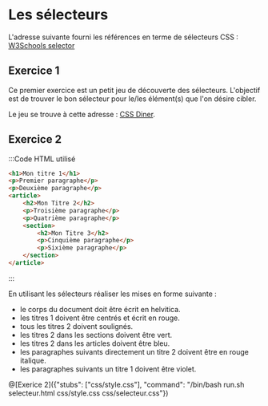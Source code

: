 # Les sélecteurs

L'adresse suivante fourni les références en terme de sélecteurs CSS : [W3Schools selector](https://www.w3schools.com/cssref/css_selectors.asp)

## Exercice 1

Ce premier exercice est un petit jeu de découverte des sélecteurs. L'objectif est de trouver le bon sélecteur pour le/les élément(s) que l'on désire cibler.

Le jeu se trouve à cette adresse : [CSS Diner](https://flukeout.github.io/).

## Exercice 2

:::Code HTML utilisé
```html
<h1>Mon titre 1</h1>
<p>Premier paragraphe</p>
<p>Deuxième paragraphe</p>	
<article>
	<h2>Mon Titre 2</h2>
	<p>Troisième paragraphe</p>
	<p>Quatrième paragraphe</p>
	<section>
		<h2>Mon Titre 3</h2>
		<p>Cinquième paragraphe</p>
		<p>Sixième paragraphe</p>		
	</section>
</article>
```
:::

En utilisant les sélecteurs réaliser les mises en forme suivante :
- le corps du document doit être écrit en helvitica.
- les titres 1 doivent être centrés et écrit en rouge.
- tous les titres 2 doivent soulignés.
- les titres 2 dans les sections doivent être vert.
- les titres 2 dans les articles doivent être bleu.
- les paragraphes suivants directement un titre 2 doivent être en rouge italique.
- les paragraphes suivants un titre 1 doivent être violet.

@[Exerice 2]({"stubs": ["css/style.css"], "command": "/bin/bash run.sh selecteur.html css/style.css css/selecteur.css"})
